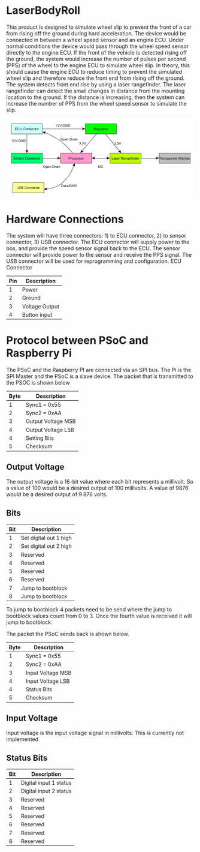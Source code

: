 # LaserBodyRoll

This product is designed to simulate wheel slip to prevent the front of a car from rising off the ground during hard acceleration. The device would be connected in between a wheel speed sensor and an engine ECU. Under normal conditions the device would pass through the wheel speed sensor directly to the engine ECU. If the front of the vehicle is detected rising off the ground, the system would increase the number of pulses per second (PPS) of the wheel to the engine ECU to simulate wheel slip. In theory, this should cause the engine ECU to reduce timing to prevent the simulated wheel slip and therefore reduce the front end from rising off the ground.
The system detects front end rise by using a laser rangefinder. The laser rangefinder can detect the small changes in distance from the mounting location to the ground. If the distance is increasing, then the system can increase the number of PPS from the wheel speed sensor to simulate the slip.

![Architecture](https://github.com/nlbutts/LaserBodyRoll/blob/master/Documentation/Architecture.bmp "High Level Architecture")


# Hardware Connections
The system will have three connectors: 1) to ECU connector, 2) to sensor connector, 3) USB connector. The ECU connector will supply power to the box, and provide the speed sensor signal back to the ECU. The sensor connector will provide power to the sensor and receive the PPS signal. The USB connector will be used for reprogramming and configuration.
ECU Connector

| Pin | Description     |
| --- | -----------     |
| 1   | Power           |
| 2   | Ground          |
| 3   | Voltage Output  |
| 4   | Button input    |

# Protocol between PSoC and Raspberry Pi
The PSoC and the Raspberry PI are connected via an SPI bus. The Pi is the SPI Master and the PSoC is a slave device. The packet that is transmitted to the PSOC is shown below

| Byte | Description |
| ---- | ------------|
| 1    | Sync1 = 0x55 |
| 2    | Sync2 = 0xAA |
| 3    | Output Voltage MSB |
| 4    | Output Voltage LSB |
| 4    | Setting Bits |
| 5    | Checksum |

## Output Voltage
The output voltage is a 16-bit value where each bit represents a millivolt. So a value of 100 would be a desired output of 100 millivolts. A value of 9876 would be a desired output of 9.876 volts.

## Bits

| Bit | Description |
| --- | ------------|
| 1   | Set digital out 1 high |
| 2   | Set digital out 2 high |
| 3   | Reserved |
| 4   | Reserved |
| 5   | Reserved |
| 6   | Reserved |
| 7   | Jump to bootblock |
| 8   | Jump to bootblock |

To jump to bootblock 4 packets need to be send where the jump to bootblock values count from 0 to 3. Once the fourth value is received it will jump to bootblock.

The packet the PSoC sends back is shown below.

| Byte | Description |
| ---- | ------------|
| 1    | Sync1 = 0x55 |
| 2    | Sync2 = 0xAA |
| 3    | Input Voltage MSB |
| 4    | Input Voltage LSB |
| 4    | Status Bits |
| 5    | Checksum |

## Input Voltage
Input voltage is the input voltage signal in millivolts. This is currently not implemented

## Status Bits
| Bit | Description |
| --- | ------------|
| 1   | Digital input 1 status |
| 2   | Digital input 2 status |
| 3   | Reserved |
| 4   | Reserved |
| 5   | Reserved |
| 6   | Reserved |
| 7   | Reserved |
| 8   | Reserved |
